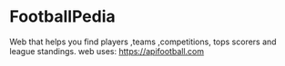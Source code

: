 # FootballPedia
Web that helps you find players ,teams ,competitions, tops scorers and league standings. web uses: https://apifootball.com
